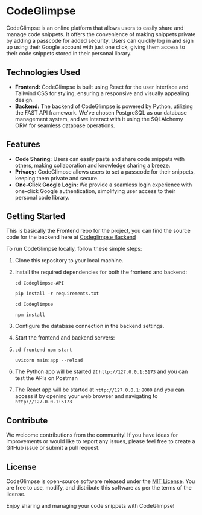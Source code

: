 CodeGlimpse
===========

CodeGlimpse is an online platform that allows users to easily share and manage code snippets. It offers the convenience of making snippets private by adding a passcode for added security. Users can quickly log in and sign up using their Google account with just one click, giving them access to their code snippets stored in their personal library.

Technologies Used
-----------------

* **Frontend:** CodeGlimpse is built using React for the user interface and Tailwind CSS for styling, ensuring a responsive and visually appealing design.
* **Backend:** The backend of CodeGlimpse is powered by Python, utilizing the FAST API framework. We've chosen PostgreSQL as our database management system, and we interact with it using the SQLAlchemy ORM for seamless database operations.

Features
--------

* **Code Sharing:** Users can easily paste and share code snippets with others, making collaboration and knowledge sharing a breeze.
* **Privacy:** CodeGlimpse allows users to set a passcode for their snippets, keeping them private and secure.
* **One-Click Google Login:** We provide a seamless login experience with one-click Google authentication, simplifying user access to their personal code library.

Getting Started
---------------

This is basically the Frontend repo for the project, you can find the source code for the backend here at [Codeglimpse Backend](https://github.com/mahfuzurrahman98/Codeglimpse-API "backend repo")

To run CodeGlimpse locally, follow these simple steps:

1. Clone this repository to your local machine.
2. Install the required dependencies for both the frontend and backend:

   ` cd Codeglimpse-API `
   
   ` pip install -r requirements.txt `

   ` cd Codeglimpse `
   
   ` npm install `
   
4. Configure the database connection in the backend settings.
5. Start the frontend and backend servers:
6. 
   ` cd frontend npm start `
   
   ` uvicorn main:app --reload `
   
8. The Python app will be started at ` http://127.0.0.1:5173 ` and you can test the  APIs on Postman
9. The React app will be started at ` http://127.0.0.1:8000 ` and you can access it by opening your web browser and navigating to ` http://127.0.0.1:5173 `

Contribute
----------

We welcome contributions from the community! If you have ideas for improvements or would like to report any issues, please feel free to create a GitHub issue or submit a pull request.

License
-------

CodeGlimpse is open-source software released under the [MIT License](LICENSE). You are free to use, modify, and distribute this software as per the terms of the license.

Enjoy sharing and managing your code snippets with CodeGlimpse!
